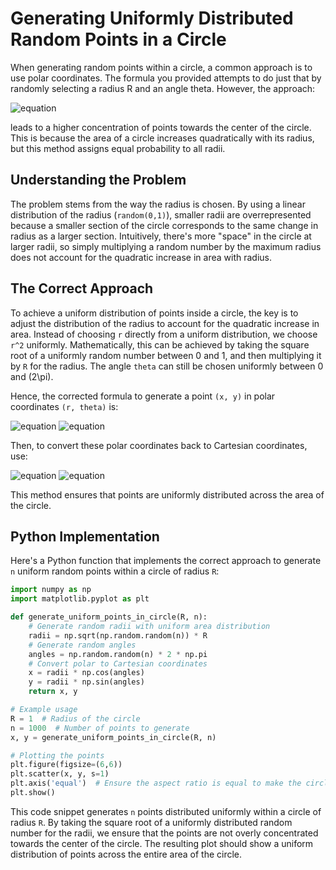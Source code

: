 # Generating Uniformly Distributed Random Points in a Circle

When generating random points within a circle, a common approach is to use polar coordinates. The formula you provided attempts to do just that by randomly selecting a radius R and an angle theta. However, the approach:

![equation](https://latex.codecogs.com/svg.image?\[f(R,\theta)=[R\cdot\text{random}(0,1),\theta\cdot\text{random}(0,2\pi)]\])

leads to a higher concentration of points towards the center of the circle. This is because the area of a circle increases quadratically with its radius, but this method assigns equal probability to all radii.

## Understanding the Problem

The problem stems from the way the radius is chosen. By using a linear distribution of the radius (`random(0,1)`), smaller radii are overrepresented because a smaller section of the circle corresponds to the same change in radius as a larger section. Intuitively, there's more "space" in the circle at larger radii, so simply multiplying a random number by the maximum radius does not account for the quadratic increase in area with radius.


## The Correct Approach

To achieve a uniform distribution of points inside a circle, the key is to adjust the distribution of the radius to account for the quadratic increase in area. Instead of choosing `r` directly from a uniform distribution, we choose `r^2` uniformly. Mathematically, this can be achieved by taking the square root of a uniformly random number between 0 and 1, and then multiplying it by `R` for the radius. The angle `theta` can still be chosen uniformly between 0 and \(2\pi\).

Hence, the corrected formula to generate a point `(x, y)` in polar coordinates `(r, theta)` is:

![equation](https://latex.codecogs.com/svg.image?\[r=\sqrt{\text{random}(0,1)}\cdot&space;R\])
![equation](https://latex.codecogs.com/svg.image?\[\theta=\text{random}(0,2\pi)\])

Then, to convert these polar coordinates back to Cartesian coordinates, use:

![equation](https://latex.codecogs.com/svg.image?\[x=r\cdot\cos(\theta)\])
![equation](https://latex.codecogs.com/svg.image?\[y=r\cdot\sin(\theta)\])

This method ensures that points are uniformly distributed across the area of the circle.

## Python Implementation

Here's a Python function that implements the correct approach to generate `n` uniform random points within a circle of radius `R`:

```python
import numpy as np
import matplotlib.pyplot as plt

def generate_uniform_points_in_circle(R, n):
    # Generate random radii with uniform area distribution
    radii = np.sqrt(np.random.random(n)) * R
    # Generate random angles
    angles = np.random.random(n) * 2 * np.pi
    # Convert polar to Cartesian coordinates
    x = radii * np.cos(angles)
    y = radii * np.sin(angles)
    return x, y

# Example usage
R = 1  # Radius of the circle
n = 1000  # Number of points to generate
x, y = generate_uniform_points_in_circle(R, n)

# Plotting the points
plt.figure(figsize=(6,6))
plt.scatter(x, y, s=1)
plt.axis('equal')  # Ensure the aspect ratio is equal to make the circle look perfect
plt.show()
```

This code snippet generates `n` points distributed uniformly within a circle of radius `R`. By taking the square root of a uniformly distributed random number for the radii, we ensure that the points are not overly concentrated towards the center of the circle. The resulting plot should show a uniform distribution of points across the entire area of the circle.